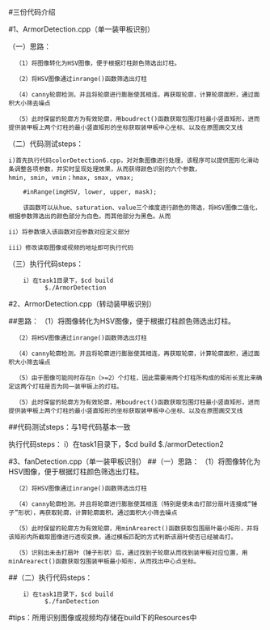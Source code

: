 #三份代码介绍

#1、ArmorDetection.cpp（单一装甲板识别）

（一）思路：

      （1）将图像转化为HSV图像，便于根据灯柱颜色筛选出灯柱。
      
      （2）将HSV图像通过inrange()函数筛选出灯柱
      
      （4）canny轮廓检测，并且将轮廓进行膨胀使其相连，再获取轮廓，计算轮廓面积，通过面积大小筛去噪点
      
      （5）此时保留的轮廓方为有效轮廓，用boudrect()函数获取包围灯柱最小竖直矩形，进而提供装甲板上两个灯柱的最小竖直矩形的坐标获取装甲板中心坐标、以及在原图画交叉线
      
（二）代码测试steps：

	i)首先执行代码colorDetection6.cpp，对对象图像进行处理，该程序可以提供图形化滑动条调整各项参数，并实时呈现处理效果，从而获得颜色识别的六个参数， 
	hmin, smin, vmin；hmax, smax, vmax;
	
	    #inRange(imgHSV, lower, upper, mask);
	    
	    该函数可以从hue、saturation、value三个维度进行颜色的筛选，将HSV图像二值化，根据参数筛选出的颜色部分为白色，而其他部分为黑色。从而
	    
	ii）将参数填入该函数对应参数对应定义部分
	
	iii）修改读取图像或视频的地址即可执行代码 
	
（三）执行代码steps：

        i）在task1目录下，$cd build
			  $./ArmorDetection
			  
#2、ArmorDetection.cpp（转动装甲板识别）

##思路：
      （1）将图像转化为HSV图像，便于根据灯柱颜色筛选出灯柱。

      （2）将HSV图像通过inrange()函数筛选出灯柱
      
      （4）canny轮廓检测，并且将轮廓进行膨胀使其相连，再获取轮廓，计算轮廓面积，通过面积大小筛去噪点
      
      （5）由于图像可能同时存在n（>=2）个灯柱，因此需要用两个灯柱所构成的矩形长宽比来确定这两个灯柱是否为同一装甲板上的灯柱。
      
      （5）此时保留的轮廓方为有效轮廓，用boudrect()函数获取包围灯柱最小竖直矩形，进而提供装甲板上两个灯柱的最小竖直矩形的坐标获取装甲板中心坐标、以及在原图画交叉线

##代码测试steps：与1号代码基本一致

   执行代码steps：
        i）在task1目录下，$cd build
			  $./armorDetection2
			  
#3、fanDetection.cpp（单一装甲板识别）
##（一）思路：
      （1）将图像转化为HSV图像，便于根据灯柱颜色筛选出灯柱。

      （2）将HSV图像通过inrange()函数筛选出灯柱
      
      （4）canny轮廓检测，并且将轮廓进行膨胀使其相连（特别是使未击打部分扇叶连接成“锤子”形状），再获取轮廓，计算轮廓面积，通过面积大小筛去噪点
      
      （5）此时保留的轮廓方为有效轮廓，用minArearect()函数获取包围扇叶最小矩形，并将该矩形内所截取图像进行透视变换，通过模板匹配的方式判断该扇叶使否已经被击打。
      
      （5）识别出未击打扇叶（锤子形状）后，通过找到子轮廓从而找到装甲板对应位置，用minArearect()函数获取包围装甲板最小矩形，从而找出中心点坐标。
      
##（二）执行代码steps：

        i）在task1目录下，$cd build
			  $./fanDetection

#tips：所用识别图像或视频均存储在build下的Resources中



